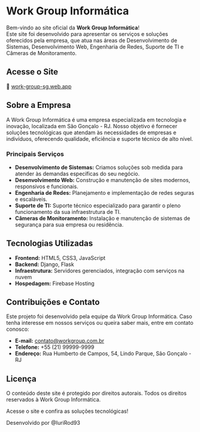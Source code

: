 # Work Group Informática  

Bem-vindo ao site oficial da **Work Group Informática**!  
Este site foi desenvolvido para apresentar os serviços e soluções oferecidos pela empresa, que atua nas áreas de Desenvolvimento de Sistemas, Desenvolvimento Web, Engenharia de Redes, Suporte de TI e Câmeras de Monitoramento.  

## Acesse o Site  
🔗 [work-group-sg.web.app](https://work-group-sg.web.app/)  

## Sobre a Empresa  

A Work Group Informática é uma empresa especializada em tecnologia e inovação, localizada em São Gonçalo - RJ. Nosso objetivo é fornecer soluções tecnológicas que atendam às necessidades de empresas e indivíduos, oferecendo qualidade, eficiência e suporte técnico de alto nível.  

### Principais Serviços  

- **Desenvolvimento de Sistemas:** Criamos soluções sob medida para atender às demandas específicas do seu negócio.  
- **Desenvolvimento Web:** Construção e manutenção de sites modernos, responsivos e funcionais.  
- **Engenharia de Redes:** Planejamento e implementação de redes seguras e escaláveis.  
- **Suporte de TI:** Suporte técnico especializado para garantir o pleno funcionamento da sua infraestrutura de TI.  
- **Câmeras de Monitoramento:** Instalação e manutenção de sistemas de segurança para sua empresa ou residência.  

## Tecnologias Utilizadas  

- **Frontend:** HTML5, CSS3, JavaScript  
- **Backend:** Django, Flask  
- **Infraestrutura:** Servidores gerenciados, integração com serviços na nuvem  
- **Hospedagem:** Firebase Hosting  

## Contribuições e Contato  

Este projeto foi desenvolvido pela equipe da Work Group Informática. Caso tenha interesse em nossos serviços ou queira saber mais, entre em contato conosco:  

- **E-mail:** contato@workgroup.com.br  
- **Telefone:** +55 (21) 99999-9999  
- **Endereço:** Rua Humberto de Campos, 54, Lindo Parque, São Gonçalo - RJ  

## Licença  

O conteúdo deste site é protegido por direitos autorais. Todos os direitos reservados à Work Group Informática.  



Acesse o site e confira as soluções tecnológicas!  

Desenvolvido por @IuriRod93
